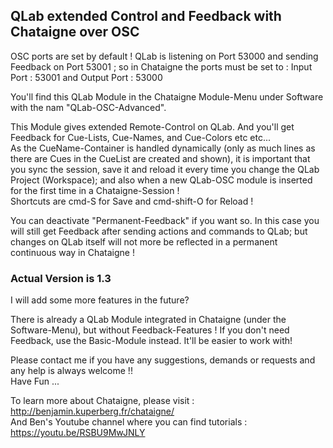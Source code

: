 ## QLab extended Control and Feedback with Chataigne over OSC

OSC ports are set by default ! QLab is listening on Port 53000 and sending Feedback on Port 53001 ; so in Chataigne the ports must be set to : Input Port : 53001 and Output Port : 53000

You'll find this QLab Module in the Chataigne Module-Menu under Software with the nam "QLab-OSC-Advanced".

This Module gives extended Remote-Control on QLab. And you'll get Feedback for Cue-Lists, Cue-Names, and Cue-Colors etc etc...   
As the CueName-Container is handled dynamically (only as much lines as there are Cues in the CueList are created and shown), it is important that you sync the session, save it and reload it every time you change the QLab Project (Workspace); and also when a new QLab-OSC module is inserted for the first time in a Chataigne-Session !   
Shortcuts are cmd-S for Save and cmd-shift-O for Reload !

You can deactivate "Permanent-Feedback" if you want so. In this case you will still get Feedback after sending actions and commands to QLab; but changes on QLab itself will not more be reflected in a permanent continuous way in Chataigne !

### Actual Version is 1.3
I will add some more features in the future?

There is already a QLab Module integrated in Chataigne (under the Software-Menu), but without Feedback-Features ! If you don't need Feedback, use the Basic-Module instead. It'll be easier to work with!

Please contact me if you have any suggestions, demands or requests and any help is always welcome !!   
Have Fun ...  

To learn more about Chataigne, please visit : http://benjamin.kuperberg.fr/chataigne/    
And Ben's Youtube channel where you can find tutorials : https://youtu.be/RSBU9MwJNLY
